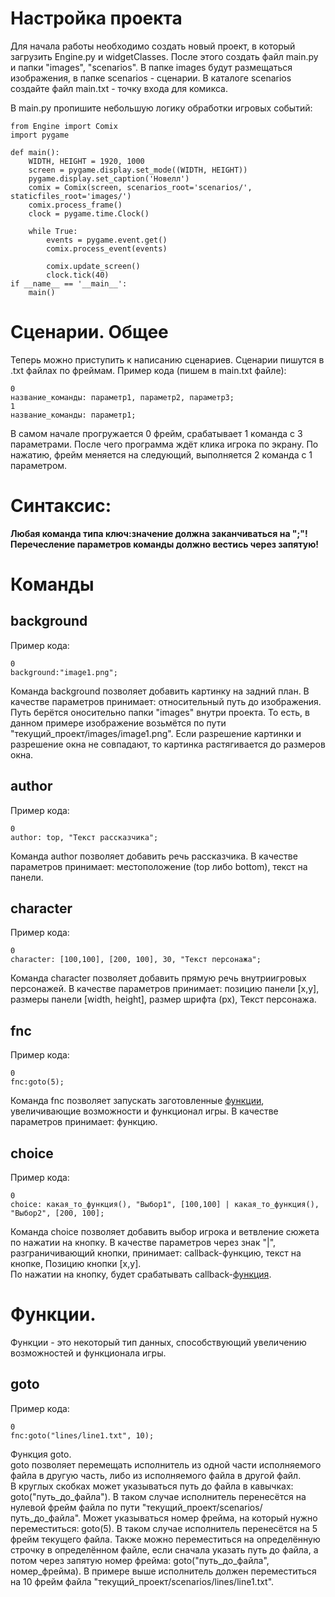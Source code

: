 # Настройка проекта
Для начала работы необходимо создать новый проект, в который загрузить Engine.py и widgetClasses. После этого создать файл main.py и папки "images", "scenarios". В папке images будут размещаться изображения, в папке scenarios - сценарии. В каталоге scenarios создайте файл main.txt - точку входа для комикса. 

В main.py пропишите небольшую логику обработки игровых событий:
```
from Engine import Comix
import pygame

def main():
    WIDTH, HEIGHT = 1920, 1000
    screen = pygame.display.set_mode((WIDTH, HEIGHT))
    pygame.display.set_caption('Новелл')
    comix = Comix(screen, scenarios_root='scenarios/', staticfiles_root='images/')
    comix.process_frame()
    clock = pygame.time.Clock()

    while True:
        events = pygame.event.get()
        comix.process_event(events)

        comix.update_screen()
        clock.tick(40)
if __name__ == '__main__':
    main()
```

# Сценарии. Общее
Теперь можно приступить к написанию сценариев.
Сценарии пишутся в .txt файлах по фреймам. Пример кода (пишем в main.txt файле):
```
0
название_команды: параметр1, параметр2, параметр3;
1
название_команды: параметр1;
```
В самом начале прогружается 0 фрейм, срабатывает 1 команда с 3 параметрами. После чего программа ждёт клика игрока по экрану. По нажатию, фрейм меняется на следующий, выполняется 2 команда с 1 параметром. 

# Синтаксис:
**Любая команда типа ключ:значение должна заканчиваться на ";"!**<br>
**Перечесление параметров команды должно вестись через запятую!**

# Команды
## background
Пример кода:
```
0
background:"image1.png";
```
Команда background позволяет добавить картинку на задний план. В качестве параметров принимает: относительный путь до изображения.<br>
Путь берётся оносительно папки "images" внутри проекта. То есть, в данном примере изображение возьмётся по пути "текущий_проект/images/image1.png". Если разрешение картинки и разрешение окна не совпадают, то картинка растягивается до размеров окна.

## author
Пример кода:
```
0
author: top, "Текст рассказчика";
```
Команда author позволяет добавить речь рассказчика. В качестве параметров принимает: местоположение (top либо bottom), текст на панели.

## character
Пример кода:
```
0
character: [100,100], [200, 100], 30, "Текст персонажа";
```
Команда character позволяет добавить прямую речь внутриигровых персонажей. В качестве параметров принимает: позицию панели [x,y], размеры панели [width, height], размер шрифта (px), Текст персонажа.

## fnc
Пример кода:
```
0
fnc:goto(5);
```
Команда fnc позволяет запускать заготовленные <u>функции</u>, увеличивающие возможности и функционал игры. В качестве параметров принимает: функцию.

## choice
Пример кода:
```
0
choice: какая_то_функция(), "Выбор1", [100,100] | какая_то_функция(), "Выбор2", [200, 100];
```
Команда choice позволяет добавить выбор игрока и ветвление сюжета по нажатии на кнопку. В качестве параметров через знак "|", разграничивающий кнопки, принимает: callback-функцию, текст на кнопке, Позицию кнопки [x,y].<br>
По нажатии на кнопку, будет срабатывать callback-<u>функция</u>.

# Функции.
Функции - это некоторый тип данных, способствующий увеличению возможностей и функционала игры.

## goto
Пример кода:
```
0
fnc:goto("lines/line1.txt", 10);
```
Функция goto.<br>
goto позволяет перемещать исполнитель из одной части исполняемого файла в другую часть, либо из исполняемого файла в другой файл. <br>
В круглых скобках может указываться путь до файла в кавычках: goto("путь_до_файла"). В таком случае исполнитель перенесётся на нулевой фрейм файла по пути "текущий_проект/scenarios/путь_до_файла". Может указываться номер фрейма, на который нужно переместиться: goto(5). В таком случае исполнитель перенесётся на 5 фрейм текущего файла. Также можно переместиться на определённую строчку в определённом файле, если сначала указать путь до файла, а потом через запятую номер фрейма: goto("путь_до_файла", номер_фрейма).
В примере выше исполнитель должен переместиться на 10 фрейм файла "текущий_проект/scenarios/lines/line1.txt".
